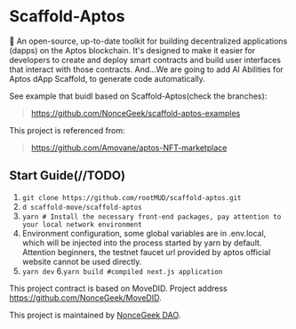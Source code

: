 # Scaffold-Aptos

 🧪 An open-source, up-to-date toolkit for building decentralized applications (dapps) on the Aptos blockchain. It's designed to make it easier for developers to create and deploy smart contracts and build user interfaces that interact with those contracts. And...We are going to add AI Abilities for Aptos dApp Scaffold, to generate code automatically.

See example that buidl based on Scaffold-Aptos(check the branches):

> https://github.com/NonceGeek/scaffold-aptos-examples

This project is referenced from:

> https://github.com/Amovane/aptos-NFT-marketplace

## Start Guide(//TODO)

1. `git clone https://github.com/rootMUD/scaffold-aptos.git`
2. `d scaffold-move/scaffold-aptos`
3. `yarn # Install the necessary front-end packages, pay attention to your local network environment`
4. Environment configuration, some global variables are in .env.local, which will be injected into the process started by yarn by default. Attention beginners, the testnet faucet url provided by aptos official website cannot be used directly.
5. `yarn dev`
6.`yarn build #compiled next.js application`

This project contract is based on MoveDID. Project address <https://github.com/NonceGeek/MoveDID>.

This project is maintained by [NonceGeek DAO](https://noncegeek.com/#/).
